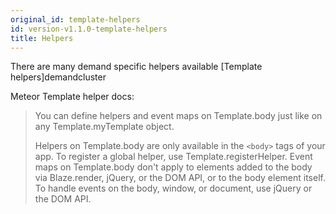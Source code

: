 ```yaml
---
original_id: template-helpers
id: version-v1.1.0-template-helpers
title: Helpers
---
```

    
There are many demand specific helpers available [Template helpers]demandcluster

Meteor Template helper docs:

> You can define helpers and event maps on Template.body just like on any Template.myTemplate object.
> 
> Helpers on Template.body are only available in the `<body>` tags of your app. To register a global helper, use Template.registerHelper. Event maps on Template.body don't apply to elements added to the body via Blaze.render, jQuery, or the DOM API, or to the body element itself. To handle events on the body, window, or document, use jQuery or the DOM API.
